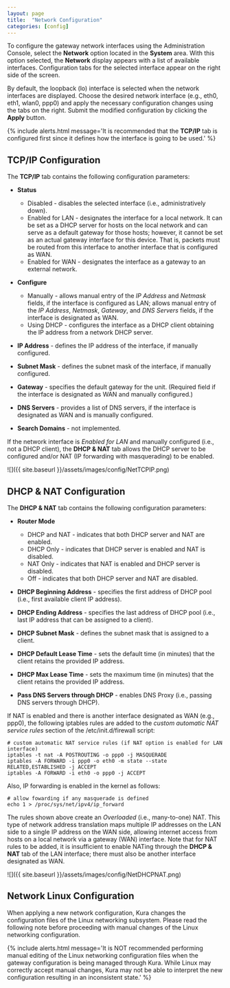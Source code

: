 ```yaml
---
layout: page
title:  "Network Configuration"
categories: [config]
---
```


To configure the gateway network interfaces using the Administration Console, select the **Network** option located in the **System** area. With this option selected, the **Network** display appears with a list of available interfaces. Configuration tabs for the selected interface appear on the right side of the screen.

By default, the loopback (lo) interface is selected when the network interfaces are displayed. Choose the desired network interface (e.g., eth0, eth1, wlan0, ppp0) and apply the necessary configuration changes using the tabs on the right. Submit the modified configuration by clicking the **Apply** button.

{% include alerts.html message='It is recommended that the **TCP/IP** tab is configured first since it defines how the interface is going to be used.' %}

## TCP/IP Configuration

The **TCP/IP** tab contains the following configuration parameters:

- **Status**
  - Disabled - disables the selected interface (i.e., administratively down).
  - Enabled for LAN - designates the interface for a local network. It can be set as a DHCP server for hosts on the local network and can serve as a default gateway for those hosts; however, it cannot be set as an actual gateway interface for this device. That is, packets must be routed from this interface to another interface that is configured as WAN.
  - Enabled for WAN - designates the interface as a gateway to an external network.


- **Configure**
  - Manually - allows manual entry of the _IP Address_ and _Netmask_ fields, if the interface is configured as LAN; allows manual entry of the _IP Address_, _Netmask_, _Gateway_, and _DNS Servers_ fields, if the interface is designated as WAN.
  - Using DHCP - configures the interface as a DHCP client obtaining the IP address from a network DHCP server.


- **IP Address** - defines the IP address of the interface, if manually configured.

- **Subnet Mask** - defines the subnet mask of the interface, if manually configured.

- **Gateway** - specifies the default gateway for the unit. (Required field if the interface is designated as WAN and manually configured.)

- **DNS Servers** - provides a list of DNS servers, if the interface is designated as WAN and is manually configured.  

- **Search Domains** - not implemented.

If the network interface is _Enabled for LAN_ and manually configured (i.e., not a DHCP client), the **DHCP & NAT** tab allows the DHCP server to be configured and/or NAT (IP forwarding with masquerading) to be enabled.

![]({{ site.baseurl }}/assets/images/config/NetTCPIP.png)

## DHCP & NAT Configuration

The **DHCP & NAT** tab contains the following configuration parameters:

- **Router Mode**
  - DHCP and NAT - indicates that both DHCP server and NAT are enabled.
  - DHCP Only - indicates that DHCP server is enabled and NAT is disabled.
  - NAT Only - indicates that NAT is enabled and DHCP server is disabled.
  - Off - indicates that both DHCP server and NAT are disabled.


- **DHCP Beginning Address** - specifies the first address of DHCP pool (i.e., first available client IP address).

- **DHCP Ending Address** - specifies the last address of DHCP pool (i.e., last IP address that can be assigned to a client).

- **DHCP Subnet Mask** - defines the subnet mask that is assigned to a client.

- **DHCP Default Lease Time** - sets the default time (in minutes) that the client retains the provided IP address.

- **DHCP Max Lease Time** - sets the maximum time (in minutes) that the client retains the provided IP address.

- **Pass DNS Servers through DHCP** - enables DNS Proxy (i.e., passing DNS servers through DHCP).

If NAT is enabled and there is another interface designated as WAN (e.g., ppp0), the following iptables rules are added to the _custom automatic NAT service rules_ section of the /etc/init.d/firewall script:

```
# custom automatic NAT service rules (if NAT option is enabled for LAN interface)
iptables -t nat -A POSTROUTING -o ppp0 -j MASQUERADE
iptables -A FORWARD -i ppp0 -o eth0 -m state --state RELATED,ESTABLISHED -j ACCEPT
iptables -A FORWARD -i eth0 -o ppp0 -j ACCEPT
```

Also, IP forwarding is enabled in the kernel as follows:

```
# allow fowarding if any masquerade is defined
echo 1 > /proc/sys/net/ipv4/ip_forward
```

The rules shown above create an _Overloaded_ (i.e., many-to-one) NAT. This type of network address translation maps multiple IP addresses on the LAN side to a single IP address on the WAN side, allowing internet access from hosts on a local network via a gateway (WAN) interface. Note that for NAT rules to be added, it is insufficient to enable NATing through the **DHCP & NAT** tab of the LAN interface; there must also be another interface designated as WAN.

![]({{ site.baseurl }}/assets/images/config/NetDHCPNAT.png)

## Network Linux Configuration

When applying a new network configuration, Kura changes the configuration files of the Linux networking subsystem. Please read the following note before proceeding with manual changes of the Linux networking configuration.

{% include alerts.html message='It is NOT recommended performing manual editing of the Linux networking configuration files when the gateway configuration is being managed through Kura. While Linux may correctly accept manual changes, Kura may not be able to interpret the new configuration resulting in an inconsistent state.' %}
